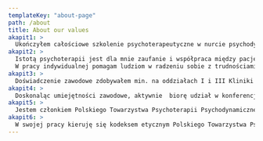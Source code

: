 ```yaml
---
templateKey: "about-page"
path: /about
title: About our values
akapit1: >
  Ukończyłem całościowe szkolenie psychoterapeutyczne w nurcie psychodynamicznym organizowanym przez Krakowskie Centrum Psychodynamiczne. W pracy korzystam z metod terapii skoncentrowanej na przeniesieniu (TFP), dającej terapeucie wsparcie w pracy z szerokim spektrum zaburzeń i trudności z jakimi zgłaszają się pacjenci. W trosce o jak najlepszą opiekę psychoterapeutyczną, regularnie poddaję swoją pracę superwizji u certyfikowanych superwizorów.
akapit2: >
  Istotą psychoterapii jest dla mnie zaufanie i współpraca między pacjentem a terapeutą. Wierze, że praca nad takimi obszarami jak: nierozwiązane konflikty wewnętrzne, nieuświadomione mechanizmy działania oraz ukryte potrzeby jest wyjątkowo skuteczna w procesie zdrowienia i poprawy jakości życia.
  W pracy indywidualnej pomagam ludziom w radzeniu sobie z trudnościami psychicznymi, które związane są zarówno z bieżącymi kryzysami, jak i z bagażem wcześniejszych życiowych doświadczeń. Poprzez indywidualną pracę psychologiczną wspieram swoich pacjentów w rozumieniu siebie i innych, tak by każdy, kto zdecyduje się tę pracę podjąć, mógł kroczyć przez życie bardziej świadomie i czerpać z niego jak najwięcej.
akapit3: >
  Doświadczenie zawodowe zdobywałem min. na oddziałach I i III Kliniki Psychiatrycznej Instytutu Psychiatrii i Neurologii w Warszawie, Poradni Zdrowia Psychicznego SZPZLO Warszawa-Mokotów, Mokotowskim Centrum Zdrowia Psychicznego, Fundacji Nagle Sami, Warszawskim Towarzystwie Pomocy Lekarskiej i Opieki nad Psychicznie i Nerwowo Chorymi, Środowiskowych Domach Samopomocy oraz Ośrodkach Oparcia Społecznego.
akapit4: >
  Doskonaląc umiejętności zawodowe, aktywnie  biorę udział w konferencjach, sympozjach i szkoleniach związanych z tematyką psychoterapeutyczną.
akapit5: >
  Jestem członkiem Polskiego Towarzystwa Psychoterapii Psychodynamicznej oraz Warszawskiego Towarzystwa Pomocy Lekarskiej i Opieki nad Psychicznie i Nerwowo Chorymi.
akapit6: >
  W swojej pracy kieruję się kodeksem etycznym Polskiego Towarzystwa Psychologicznego oraz Kodeksem etyki psychoterapeuty Polskiego Towarzystwa Psychoterapii Psychodynamicznej. Zobowiązuje mnie to do bezwzględnego zachowania tajemnicy zawodowej.
---
```

